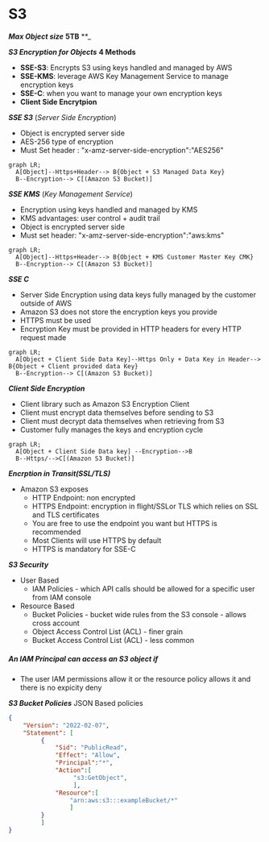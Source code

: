 # S3 
**_Max Object size_** **5TB**
**_

**_S3 Encryption for Objects_**
**4 Methods**
- **SSE-S3**: Encrypts S3 using keys handled and managed by AWS 
- **SSE-KMS**: leverage AWS Key Management Service to manage encryption keys
- **SSE-C**: when you want to manage your own encryption keys 
- **Client Side Encrytpion**

**_SSE S3_** (_Server Side Encryption_)
- Object is encrypted server side 
- AES-256 type of encryption 
- Must Set header : "x-amz-server-side-encryption":"AES256"
```mermaid 
graph LR;
  A[Object]--Https+Header--> B{Object + S3 Managed Data Key}
  B--Encryption--> C[(Amazon S3 Bucket)]
```

**_SSE KMS_** (_Key Management Service_)
- Encryption using keys handled and managed by KMS
- KMS advantages: user control + audit trail
- Object is encrypted server side 
- Must set header: "x-amz-server-side-encryption":"aws:kms"
```mermaid 
graph LR;
  A[Object]--Https+Header--> B{Object + KMS Customer Master Key CMK}
  B--Encryption--> C[(Amazon S3 Bucket)]
```

**_SSE C_** 
- Server Side Encryption using data keys fully managed by the customer outside of AWS 
- Amazon S3 does not store the encryption keys you provide
- HTTPS must be used 
- Encryption Key must be provided in HTTP headers for every HTTP request made 

```mermaid 
graph LR;
  A[Object + Client Side Data Key]--Https Only + Data Key in Header--> B{Object + Client provided data Key}
  B--Encryption--> C[(Amazon S3 Bucket)]
```

**_Client Side Encryption_** 
- Client library such as Amazon S3 Encryption Client
- Client must encrypt data themselves before sending to S3
- Client must decrypt data themselves when retrieving from S3
- Customer fully manages the keys and encryption cycle 

```mermaid 
graph LR;
  A[Object + Client Side Data key] --Encryption-->B
  B--Https/-->C[(Amazon S3 Bucket)]
```

**_Encrption in Transit(SSL/TLS)_**
- Amazon S3 exposes 
  - HTTP Endpoint: non encrypted
  - HTTPS Endpoint: encryption in flight/SSLor TLS which relies on SSL and TLS certificates
  - You are free to use the endpoint you want but HTTPS is recommended
  - Most Clients will use HTTPS by default 
  - HTTPS is mandatory for SSE-C 
  
**_S3 Security_**
- User Based 
  - IAM Policies - which API calls should be allowed for a specific user from IAM console 
- Resource Based 
  - Bucket Policies - bucket wide rules from the S3 console - allows cross account 
  - Object Access Control List (ACL) - finer grain 
  - Bucket Access Control List (ACL) - less common 
 ##### An IAM Principal can access an S3 object if 
 - The user IAM permissions allow it or the resource policy allows it and there is no expicity deny

**_S3 Bucket Policies_**
JSON Based policies 
```json 
{    
    "Version": "2022-02-07",
    "Statement": [
         {    
             "Sid": "PublicRead",
             "Effect": "Allow",
             "Principal":"*",
             "Action":[
                  "s3:GetObject",
                  ],
             "Resource":[
                 "arn:aws:s3:::exampleBucket/*"
                 ]
         }
         ]
}
```
